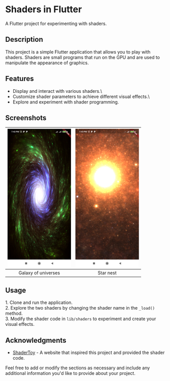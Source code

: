 # Shaders in Flutter

A Flutter project for experimenting with shaders.

## Description

This project is a simple Flutter application that allows you to play with shaders. Shaders are small programs that run on the GPU and are used to manipulate the appearance of graphics.

## Features

- Display and interact with various shaders.\
- Customize shader parameters to achieve different visual effects.\
- Explore and experiment with shader programming.

## Screenshots

| <img src="screenshots/Screenshot_2023-11-05-19-42-27-335_com.example.shader_example.jpg" width="200"/> | <img src="screenshots/Screenshot_2023-11-05-19-43-58-859_com.example.shader_example.jpg" width="200"/> |
|:---:|:---:|
|Galaxy of universes|Star nest|

## Usage

1\. Clone and run the application.\
2\. Explore the two shaders by changing the shader name in the `_load()` method.\
3\. Modify the shader code in `lib/shaders` to experiment and create your visual effects.


## Acknowledgments

- [ShaderToy](https://www.shadertoy.com) - A website that inspired this project and provided the shader code.

Feel free to add or modify the sections as necessary and include any additional information you'd like to provide about your project.
